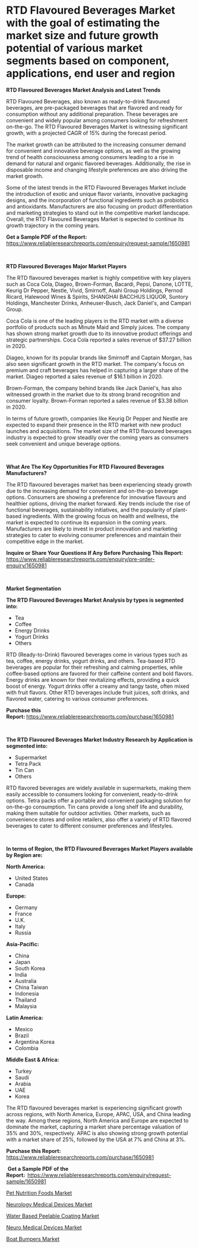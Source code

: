 <p><h1>RTD Flavoured Beverages Market with the goal of estimating the market size and future growth potential of various market segments based on component, applications, end user and region</h1></p><p><strong>RTD Flavoured Beverages Market Analysis and Latest Trends</strong></p>
<p><p>RTD Flavoured Beverages, also known as ready-to-drink flavoured beverages, are pre-packaged beverages that are flavored and ready for consumption without any additional preparation. These beverages are convenient and widely popular among consumers looking for refreshment on-the-go. The RTD Flavoured Beverages Market is witnessing significant growth, with a projected CAGR of 15% during the forecast period.</p><p>The market growth can be attributed to the increasing consumer demand for convenient and innovative beverage options, as well as the growing trend of health consciousness among consumers leading to a rise in demand for natural and organic flavored beverages. Additionally, the rise in disposable income and changing lifestyle preferences are also driving the market growth.</p><p>Some of the latest trends in the RTD Flavoured Beverages Market include the introduction of exotic and unique flavor variants, innovative packaging designs, and the incorporation of functional ingredients such as probiotics and antioxidants. Manufacturers are also focusing on product differentiation and marketing strategies to stand out in the competitive market landscape. Overall, the RTD Flavoured Beverages Market is expected to continue its growth trajectory in the coming years.</p></p>
<p><strong>Get a Sample PDF of the Report:&nbsp;</strong> <a href="https://www.reliableresearchreports.com/enquiry/request-sample/1650981">https://www.reliableresearchreports.com/enquiry/request-sample/1650981</a></p>
<p>&nbsp;</p>
<p><strong>RTD Flavoured Beverages Major Market Players</strong></p>
<p><p>The RTD flavoured beverages market is highly competitive with key players such as Coca Cola, Diageo, Brown-Forman, Bacardi, Pepsi, Danone, LOTTE, Keurig Dr Pepper, Nestle, Vivid, Smirnoff, Asahi Group Holdings, Pernod Ricard, Halewood Wines & Spirits, SHANGHAI BACCHUS LIQUOR, Suntory Holdings, Manchester Drinks, Anheuser-Busch, Jack Daniel's, and Campari Group.</p><p>Coca Cola is one of the leading players in the RTD market with a diverse portfolio of products such as Minute Maid and Simply juices. The company has shown strong market growth due to its innovative product offerings and strategic partnerships. Coca Cola reported a sales revenue of $37.27 billion in 2020.</p><p>Diageo, known for its popular brands like Smirnoff and Captain Morgan, has also seen significant growth in the RTD market. The company's focus on premium and craft beverages has helped in capturing a larger share of the market. Diageo reported a sales revenue of $16.1 billion in 2020.</p><p>Brown-Forman, the company behind brands like Jack Daniel's, has also witnessed growth in the market due to its strong brand recognition and consumer loyalty. Brown-Forman reported a sales revenue of $3.38 billion in 2020.</p><p>In terms of future growth, companies like Keurig Dr Pepper and Nestle are expected to expand their presence in the RTD market with new product launches and acquisitions. The market size of the RTD flavoured beverages industry is expected to grow steadily over the coming years as consumers seek convenient and unique beverage options.</p></p>
<p>&nbsp;</p>
<p><strong>What Are The Key Opportunities For RTD Flavoured Beverages Manufacturers?</strong></p>
<p><p>The RTD flavoured beverages market has been experiencing steady growth due to the increasing demand for convenient and on-the-go beverage options. Consumers are showing a preference for innovative flavours and healthier options, driving the market forward. Key trends include the rise of functional beverages, sustainability initiatives, and the popularity of plant-based ingredients. With the growing focus on health and wellness, the market is expected to continue its expansion in the coming years. Manufacturers are likely to invest in product innovation and marketing strategies to cater to evolving consumer preferences and maintain their competitive edge in the market.</p></p>
<p><strong>Inquire or Share Your Questions If Any Before Purchasing This Report:</strong> <a href="https://www.reliableresearchreports.com/enquiry/pre-order-enquiry/1650981">https://www.reliableresearchreports.com/enquiry/pre-order-enquiry/1650981</a></p>
<p>&nbsp;</p>
<p><strong>Market Segmentation</strong></p>
<p><strong>The RTD Flavoured Beverages Market Analysis by types is segmented into:</strong></p>
<p><ul><li>Tea</li><li>Coffee</li><li>Energy Drinks</li><li>Yogurt Drinks</li><li>Others</li></ul></p>
<p><p>RTD (Ready-to-Drink) flavoured beverages come in various types such as tea, coffee, energy drinks, yogurt drinks, and others. Tea-based RTD beverages are popular for their refreshing and calming properties, while coffee-based options are favored for their caffeine content and bold flavors. Energy drinks are known for their revitalizing effects, providing a quick boost of energy. Yogurt drinks offer a creamy and tangy taste, often mixed with fruit flavors. Other RTD beverages include fruit juices, soft drinks, and flavored water, catering to various consumer preferences.</p></p>
<p><strong>Purchase this Report:&nbsp;</strong><a href="https://www.reliableresearchreports.com/purchase/1650981">https://www.reliableresearchreports.com/purchase/1650981</a></p>
<p>&nbsp;</p>
<p><strong>The RTD Flavoured Beverages Market Industry Research by Application is segmented into:</strong></p>
<p><ul><li>Supermarket</li><li>Tetra Pack</li><li>Tin Can</li><li>Others</li></ul></p>
<p><p>RTD flavored beverages are widely available in supermarkets, making them easily accessible to consumers looking for convenient, ready-to-drink options. Tetra packs offer a portable and convenient packaging solution for on-the-go consumption. Tin cans provide a long shelf life and durability, making them suitable for outdoor activities. Other markets, such as convenience stores and online retailers, also offer a variety of RTD flavored beverages to cater to different consumer preferences and lifestyles.</p></p>
<p>&nbsp;</p>
<p><strong>In terms of Region, the RTD Flavoured Beverages Market Players available by Region are:</strong></p>
<p>
    <p> <strong> North America: </strong>
        <ul>
            <li>United States</li>
            <li>Canada</li>
        </ul>
        </p> 
    <p> <strong> Europe: </strong>
        <ul>
            <li>Germany</li>
            <li>France</li>
            <li>U.K.</li>
            <li>Italy</li>
            <li>Russia</li>
        </ul>
        </p> 
    <p> <strong> Asia-Pacific: </strong>
        <ul>
            <li>China</li>
            <li>Japan</li>
            <li>South Korea</li>
            <li>India</li>
            <li>Australia</li>
            <li>China Taiwan</li>
            <li>Indonesia</li>
            <li>Thailand</li>
            <li>Malaysia</li>
        </ul>
        </p> 
    <p> <strong> Latin America: </strong>
        <ul>
            <li>Mexico</li>
            <li>Brazil</li>
            <li>Argentina Korea</li>
            <li>Colombia</li>
        </ul>
        </p> 
    <p> <strong> Middle East & Africa: </strong>
        <ul>
            <li>Turkey</li>
            <li>Saudi</li>
            <li>Arabia</li>
            <li>UAE</li>
            <li>Korea</li>
        </ul>
    </p>
    </p>
<p><p>The RTD flavoured beverages market is experiencing significant growth across regions, with North America, Europe, APAC, USA, and China leading the way. Among these regions, North America and Europe are expected to dominate the market, capturing a market share percentage valuation of 35% and 30%, respectively. APAC is also showing strong growth potential with a market share of 25%, followed by the USA at 7% and China at 3%.</p></p>
<p><strong>Purchase this Report: </strong><a href="https://www.reliableresearchreports.com/purchase/1650981">https://www.reliableresearchreports.com/purchase/1650981</a></p>
<p>&nbsp;<strong>Get a Sample PDF of the Report:&nbsp;&nbsp;</strong><a href="https://www.reliableresearchreports.com/enquiry/request-sample/1650981">https://www.reliableresearchreports.com/enquiry/request-sample/1650981</a></p>
<p><strong></strong></p>
<p><p><a href="https://github.com/yoshih12/Market-Research-Report-List-1/blob/main/pet-nutrition-foods-market.md">Pet Nutrition Foods Market</a></p><p><a href="https://medium.com/@lulukerluke/neurology-medical-devices-market-trends-forecast-and-competitive-analysis-to-2031-18ee982265c8">Neurology Medical Devices Market</a></p><p><a href="https://issuu.com/reportprime-2/docs/water-based-peelable-coating-market-size-2030.pptx">Water Based Peelable Coating Market</a></p><p><a href="https://medium.com/@lulukerluke/neuro-medical-devices-market-exploring-market-share-market-trends-and-future-growth-a6f86215e703">Neuro Medical Devices Market</a></p><p><a href="https://issuu.com/reportprime-2/docs/boat-bumpers-market-size-2030.pptx">Boat Bumpers Market</a></p></p>